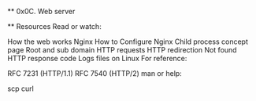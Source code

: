 ** 0x0C. Web server

** Resources
Read or watch:

How the web works
Nginx
How to Configure Nginx
Child process concept page
Root and sub domain
HTTP requests
HTTP redirection
Not found HTTP response code
Logs files on Linux
For reference:

RFC 7231 (HTTP/1.1)
RFC 7540 (HTTP/2)
man or help:

scp
curl

